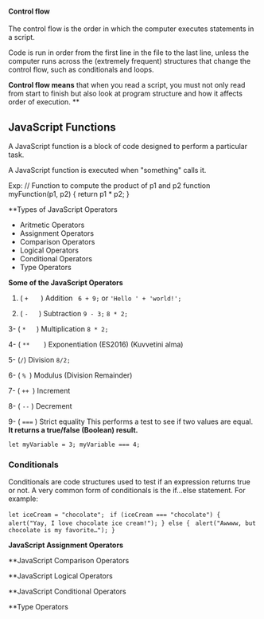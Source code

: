 #### Control flow

The control flow is the order in which the computer executes statements in a script.

Code is run in order from the first line in the file to the last line, unless the computer runs across the (extremely frequent) structures that change the control flow, such as conditionals and loops.

**Control flow means** that when you read a script, you must not only read from start to finish but also look at program structure and how it affects order of execution.
**

## JavaScript Functions

A JavaScript function is a block of code designed to perform a particular task.

A JavaScript function is executed when "something" calls it.

Exp: // Function to compute the product of p1 and p2
function myFunction(p1, p2) {
  return p1 * p2;
}






**Types of JavaScript Operators

* Aritmetic Operators
* Assignment Operators
* Comparison Operators
* Logical Operators
* Conditional Operators
* Type Operators



**Some of the JavaScript Operators**

1. ( ` +	` ) Addition    ` 6 + 9;`  or  `'Hello ' + 'world!';`

2. ( ` -	`) Subtraction   `9 - 3;`    `8 * 2;`  
 
3- ( ` *	`) Multiplication   `8 * 2;`

4- ( `**	`) Exponentiation (ES2016) (Kuvvetini alma)

5- (` /	`)  Division `8/2;`

6- ( `%	`)  Modulus (Division Remainder) 

7- ( `++ `)	Increment

8- (  `--`	) Decrement

9- ( `===` ) Strict equality  This performs a test to see if two values are equal. **It returns a true/false (Boolean) result.**

`let myVariable = 3; myVariable === 4;`  


### Conditionals

Conditionals are code structures used to test if an expression returns true or not. 
A very common form of conditionals is the if...else statement. For example:

`let iceCream = "chocolate";`
`
if (iceCream === "chocolate") {`
`
  alert("Yay, I love chocolate ice cream!");
} else {`
`
  alert("Awwww, but chocolate is my favorite…");
}`








**JavaScript Assignment Operators**

**JavaScript Comparison Operators

**JavaScript Logical Operators

**JavaScript Conditional Operators

**Type Operators
